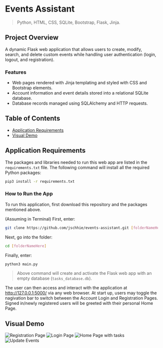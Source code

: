 # Events Assistant

> Python, HTML, CSS, SQLite, Bootstrap, Flask, Jinja.

## Project Overview
A dynamic Flask web application that allows users to create, modify, search, and delete custom events while handling user authentication (login, logout, and registration). 

### Features
* Web pages rendered with Jinja templating and styled with CSS and Bootstrap elements.
* Account information and event details stored into a relational SQLite database.
* Database records managed using SQLAlchemy and HTTP requests.

## Table of Contents
* [Application Requirements](https://github.com/jschhie/Events-Assistant/#application-requirements)
* [Visual Demo](https://github.com/jschhie/Events-Assistant/#visual-demo)


## Application Requirements
The packages and libraries needed to run this web app are listed in the ```requirements.txt``` file. 
The following command will install all the required Python packages:
```bash
pip3 install -r requirements.txt
```

### How to Run the App
To run this application, first download this repository and the packages mentioned above.

(Assuming in Terminal) First, enter:
```bash 
git clone https://github.com/jschhie/events-assistant.git [folderNameHere]
```

Next, go into the folder: 
```bash 
cd [folderNameHere]
```

Finally, enter:
```bash
python3 main.py
```

> Above command will create and activate the Flask web app with an empty database (```tasks_database.db```). 

The user can then access and interact with the application at http://127.0.0.1:5000/ via any web browser. 
At start up, users may toggle the nagivation bar to switch between the Account Login and Registration Pages. Signed in/newly registered users will be greeted with their personal Home Page.

## Visual Demo
<img src="https://github.com/jschhie/Events-Assistant/blob/master/demos/css%20register2.png" alt="Registration Page">

<img src="https://github.com/jschhie/Events-Assistant/blob/master/demos/css%20login2.png" alt="Login Page">

<img src="https://github.com/jschhie/Events-Assistant/blob/master/demos/css%20home2.png" alt="Home Page with tasks">

<img src="https://github.com/jschhie/Events-Assistant/blob/master/demos/css%20update2.png" alt="Update Events">
